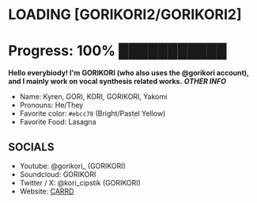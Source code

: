 # LOADING [GORIKORI2/GORIKORI2]
# Progress: 100% ███████████
**Hello everybiody! I'm GORIKORI (who also uses the @gorikori account), and I mainly work on vocal synthesis related works.**
***OTHER INFO***
- Name: Kyren, GORI, KORI, GORIKORI, Yakomi
- Pronouns: He/They
- Favorite color: `#ebcc78` (Bright/Pastel Yellow)
- Favorite Food: Lasagna
## SOCIALS
- Youtube: @gorikori_ (GORIKORI)
- Soundcloud: GORIKORI
- Twitter / X: @kori_cipstik (GORIKORI)
- Website: [CARRD](https://gorikori.carrd.co)
